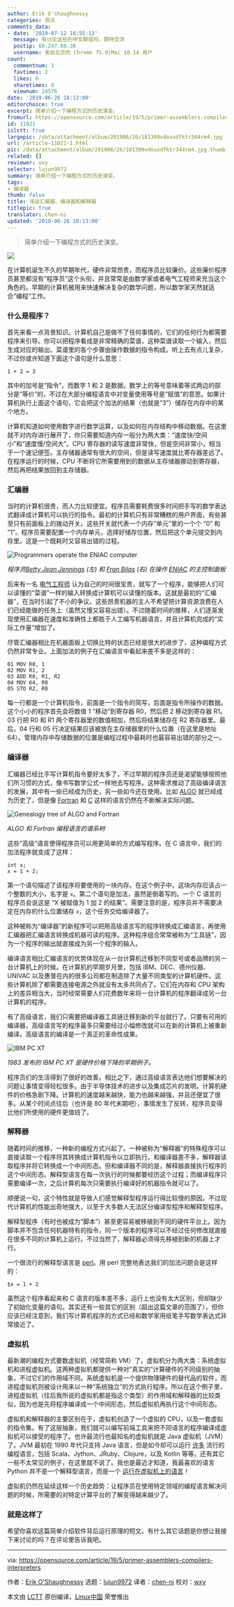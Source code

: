 ```yaml
---
author: Erik O'shaughnessy
categories: 观点
comments_data:
- date: '2019-07-12 16:55:13'
  message: 有讨论这些的中文群组吗，期待交流
  postip: 60.247.80.38
  username: 来自北京的 Chrome 75.0|Mac 10.14 用户
count:
  commentnum: 1
  favtimes: 2
  likes: 0
  sharetimes: 0
  viewnum: 14576
date: '2019-06-26 18:13:00'
editorchoice: true
excerpt: 简单介绍一下编程方式的历史演变。
fromurl: https://opensource.com/article/19/5/primer-assemblers-compilers-interpreters
id: 11021
islctt: true
largepic: /data/attachment/album/201906/26/181309vdouxdfktr344rm4.jpg
url: /article-11021-1.html
pic: /data/attachment/album/201906/26/181309vdouxdfktr344rm4.jpg.thumb.jpg
related: []
reviewer: wxy
selector: lujun9972
summary: 简单介绍一下编程方式的历史演变。
tags:
- 编译器
thumb: false
title: 浅谈汇编器、编译器和解释器
titlepic: true
translator: chen-ni
updated: '2019-06-26 18:13:00'
---
```



> 
> 简单介绍一下编程方式的历史演变。
> 
> 
> 


![](/data/attachment/album/201906/26/181309vdouxdfktr344rm4.jpg)


在计算机诞生不久的早期年代，硬件非常昂贵，而程序员比较廉价。这些廉价程序员甚至都没有“程序员”这个头衔，并且常常是由数学家或者电气工程师来充当这个角色的。早期的计算机被用来快速解决复杂的数学问题，所以数学家天然就适合“编程”工作。


### 什么是程序？


首先来看一点背景知识。计算机自己是做不了任何事情的，它们的任何行为都需要程序来引导。你可以把程序看成是非常精确的菜谱，这种菜谱读取一个输入，然后生成对应的输出。菜谱里的各个步骤由操作数据的指令构成。听上去有点儿复杂，不过你或许知道下面这个语句是什么意思：



```
1 + 2 = 3
```

其中的加号是“指令”，而数字 1 和 2 是数据。数学上的等号意味着等式两边的部分是“等价”的，不过在大部分编程语言中对变量使用等号是“赋值”的意思。如果计算机执行上面这个语句，它会把这个加法的结果（也就是“3”）储存在内存中的某个地方。


计算机知道如何使用数字进行数学运算，以及如何在内存结构中移动数据。在这里就不对内存进行展开了，你只需要知道内存一般分为两大类：“速度快/空间小”和“速度慢/空间大”。CPU 寄存器的读写速度非常快，但是空间非常小，相当于一个速记便签。主存储器通常有很大的空间，但是读写速度就比寄存器差远了。在程序运行的时候，CPU 不断将它所需要用到的数据从主存储器挪动到寄存器，然后再把结果放回到主存储器。


### 汇编器


当时的计算机很贵，而人力比较便宜。程序员需要耗费很多时间把手写的数学表达式翻译成计算机可以执行的指令。最初的计算机只有非常糟糕的用户界面，有些甚至只有前面板上的拨动开关。这些开关就代表一个内存“单元”里的一个个 “0” 和 “1”。程序员需要配置一个内存单元，选择好储存位置，然后把这个单元提交到内存里。这是一个既耗时又容易出错的过程。


![Programmers operate the ENIAC computer](/data/attachment/album/201906/26/181338d07mcgh77mgeh7c2.gif "Programmers operate the ENIAC computer")


*程序员[Betty Jean Jennings](https://en.wikipedia.org/wiki/Jean_Bartik "Jean Bartik") (左) 和 [Fran Bilas](https://en.wikipedia.org/wiki/Frances_Spence "Frances Spence") (右) 在操作 [ENIAC](https://en.wikipedia.org/wiki/ENIAC) 的主控制面板*


后来有一名 [电气工程师](https://en.wikipedia.org/wiki/Nathaniel_Rochester_%28computer_scientist%29) 认为自己的时间很宝贵，就写了一个程序，能够把人们可以读懂的“菜谱”一样的输入转换成计算机可以读懂的版本。这就是最初的“汇编器”，在当时引起了不小的争议。这些昂贵机器的主人不希望把计算资源浪费在人们已经能做的任务上（虽然又慢又容易出错）。不过随着时间的推移，人们逐渐发现使用汇编器在速度和准确性上都胜于人工编写机器语言，并且计算机完成的“实际工作量”增加了。


尽管汇编器相比在机器面板上切换比特的状态已经是很大的进步了，这种编程方式仍然非常专业。上面加法的例子在汇编语言中看起来差不多是这样的：



```
01 MOV R0, 1
02 MOV R1, 2
03 ADD R0, R1, R2
04 MOV 64, R0
05 STO R2, R0
```

每一行都是一个计算机指令，前面是一个指令的简写，后面是指令所操作的数据。这个小小的程序首先会将数值 1 “移动”到寄存器 R0，然后把 2 移动到寄存器 R1。03 行把 R0 和 R1 两个寄存器里的数值相加，然后将结果储存在 R2 寄存器里。最后，04 行和 05 行决定结果应该被放在主存储器里的什么位置（在这里是地址 64）。管理内存中存储数据的位置是编程过程中最耗时也最容易出错的部分之一。


### 编译器


汇编器已经比手写计算机指令要好太多了，不过早期的程序员还是渴望能够按照他们所习惯的方式，像书写数学公式一样地去写程序。这种需求推动了高级编译语言的发展，其中有一些已经成为历史，另一些如今还在使用。比如 [ALGO](https://en.wikipedia.org/wiki/ALGO) 就已经成为历史了，但是像 [Fortran](https://en.wikipedia.org/wiki/Fortran) 和 [C](https://en.wikipedia.org/wiki/C_(programming_language)) 这样的语言仍然在不断解决实际问题。


![Genealogy tree of ALGO and Fortran](/data/attachment/album/201906/26/181340u6zfjrmc6fjiiiif.png "Genealogy tree of ALGO and Fortran")


*ALGO 和 Fortran 编程语言的谱系树*


这些“高级”语言使得程序员可以用更简单的方式编写程序。在 C 语言中，我们的加法程序就变成了这样：



```
int x;
x = 1 + 2;
```

第一个语句描述了该程序将要使用的一块内存。在这个例子中，这块内存应该占一个整数的大小，名字是 `x`。第二个语句是加法，虽然是倒着写的。一个 C 语言的程序员会说这是 “X 被赋值为 1 加 2 的结果”。需要注意的是，程序员并不需要决定在内存的什么位置储存 `x`，这个任务交给编译器了。


这种被称为“编译器”的新程序可以把用高级语言写的程序转换成汇编语言，再使用汇编器把汇编语言转换成机器可读的程序。这种程序组合常常被称为“工具链”，因为一个程序的输出就直接成为另一个程序的输入。


编译语言相比汇编语言的优势体现在从一台计算机迁移到不同型号或者品牌的另一台计算机上的时候。在计算机的早期岁月里，包括 IBM、DEC、德州仪器、UNIVAC 以及惠普在内的很多公司都在制造除了大量不同类型的计算机硬件。这些计算机除了都需要连接电源之外就没有太多共同点了。它们在内存和 CPU 架构上的差异相当大，当时经常需要人们花费数年来将一台计算机的程序翻译成另一台计算机的程序。


有了高级语言，我们只需要把编译器工具链迁移到新的平台就行了。只要有可用的编译器，高级语言写的程序最多只需要经过小幅修改就可以在新的计算机上被重新编译。高级语言的编译是一个真正的革命性成果。


![IBM PC XT](/data/attachment/album/201906/26/181342hqzpzn8bbprq8uzk.jpg "IBM PC XT")


*1983 发布的 IBM PC XT 是硬件价格下降的早期例子。*


程序员们的生活得到了很好的改善。相比之下，通过高级语言表达他们想要解决的问题让事情变得轻松很多。由于半导体技术的进步以及集成芯片的发明，计算机硬件的价格急剧下降。计算机的速度越来越快，能力也越来越强，并且还便宜了很多。从某个时间点往后（也许是 80 年代末期吧），事情发生了反转，程序员变得比他们所使用的硬件更值钱了。


### 解释器


随着时间的推移，一种新的编程方式兴起了。一种被称为“解释器”的特殊程序可以直接读取一个程序将其转换成计算机指令以立即执行。和编译器差不多，解释器读取程序并将它转换成一个中间形态。但和编译器不同的是，解释器直接执行程序的这个中间形态。解释型语言在每一次执行的时候都要经历这个过程；而编译程序只需要编译一次，之后计算机每次只需要执行编译好的机器指令就可以了。


顺便说一句，这个特性就是导致人们感觉解释型程序运行得比较慢的原因。不过现代计算机的性能出奇地强大，以至于大多数人无法区分编译型程序和解释型程序。


解释型程序（有时也被成为“脚本”）甚至更容易被移植到不同的硬件平台上。因为脚本并不包含任何机器特有的指令，同一个版本的程序可以不经过任何修改就直接在很多不同的计算机上运行。不过当然了，解释器必须得先移植到新的机器上才行。


一个很流行的解释型语言是 [perl](www.perl.org)。用 perl 完整地表达我们的加法问题会是这样的：



```
$x = 1 + 2
```

虽然这个程序看起来和 C 语言的版本差不多，运行上也没有太大区别，但却缺少了初始化变量的语句。其实还有一些其它的区别（超出这篇文章的范围了），但你应该已经注意到，我们写计算机程序的方式已经和数学家用纸笔手写数学表达式非常接近了。


### 虚拟机


最新潮的编程方式要数虚拟机（经常简称 VM）了。虚拟机分为两大类：系统虚拟机和进程虚拟机。这两种虚拟机都提供一种对“真实的”计算硬件的不同级别的抽象，不过它们的作用域不同。系统虚拟机是一个提供物理硬件的替代品的软件，而进程虚拟机则被设计用来以一种“系统独立”的方式执行程序。所以在这个例子里，进程虚拟机（往后我所说的虚拟机都是指这个类型）的作用域和解释器的比较类似，因为也是先将程序编译成一个中间形态，然后虚拟机再执行这个中间形态。


虚拟机和解释器的主要区别在于，虚拟机创造了一个虚拟的 CPU，以及一套虚拟的指令集。有了这层抽象，我们就可以编写前端工具来把不同语言的程序编译成虚拟机可以接受的程序了。也许最流行也最知名的虚拟机就是 Java 虚拟机（JVM）了。JVM 最初在 1990 年代只支持 Java 语言，但是如今却可以运行 [许多](https://en.wikipedia.org/wiki/List_of_JVM_languages) 流行的编程语言，包括 Scala、Jython、JRuby、Clojure，以及 Kotlin 等等。还有其它一些不太常见的例子，在这里就不说了。我也是最近才知道，我最喜欢的语言 Python 并不是一个解释型语言，而是一个 [运行在虚拟机上的语言](https://opensource.com/article/18/4/introduction-python-bytecode)！


虚拟机仍然在延续这样一个历史趋势：让程序员在使用特定领域的编程语言解决问题的时候，所需要的对特定计算平台的了解变得越来越少了。


### 就是这样了


希望你喜欢这篇简单介绍软件背后运行原理的短文。有什么其它话题是你想让我接下来讨论的吗？在评论里告诉我吧。




---


via: <https://opensource.com/article/19/5/primer-assemblers-compilers-interpreters>


作者：[Erik O'Shaughnessy](https://opensource.com/users/jnyjny/users/shawnhcorey/users/jnyjny/users/jnyjny) 选题：[lujun9972](https://github.com/lujun9972) 译者：[chen-ni](https://github.com/chen-ni) 校对：[wxy](https://github.com/wxy)


本文由 [LCTT](https://github.com/LCTT/TranslateProject) 原创编译，[Linux中国](https://linux.cn/) 荣誉推出